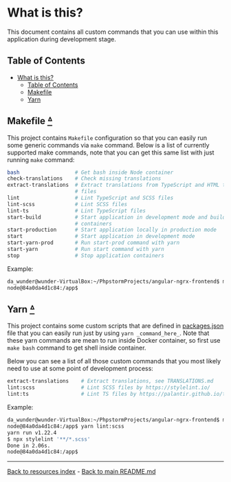 # What is this?

This document contains all custom commands that you can use within this
application during development stage.

## Table of Contents

* [What is this?](#what-is-this)
  * [Table of Contents](#table-of-contents)
  * [Makefile](#makefile-table-of-contents)
  * [Yarn](#yarn-table-of-contents)

## Makefile [ᐞ](#table-of-contents)

This project contains `Makefile` configuration so that you can easily run
some generic commands via `make` command. Below is a list of currently
supported make commands, note that you can get this same list with just
running `make` command:

```bash
bash                  # Get bash inside Node container
check-translations    # Check missing translations
extract-translations  # Extract translations from TypeScript and HTML template
                      # files
lint                  # Lint TypeScript and SCSS files
lint-scss             # Lint SCSS files
lint-ts               # Lint TypeScript files
start-build           # Start application in development mode and build
                      # containers
start-production      # Start application locally in production mode
start                 # Start application in development mode
start-yarn-prod       # Run start-prod command with yarn
start-yarn            # Run start command with yarn
stop                  # Stop application containers

```

Example:

```bash
da_wunder@wunder-VirtualBox:~/PhpstormProjects/angular-ngrx-frontend$ make bash
node@84a0da4d1c84:/app$
```

## Yarn [ᐞ](#table-of-contents)

This project contains some custom scripts that are defined in [packages.json](../package.json)
file that you can easily run just by using `yarn _command_here_`. Note
that these yarn commands are mean to run inside Docker container, so first
use `make bash` command to get shell inside container.

Below you can see a list of all those custom commands that you most likely
need to use at some point of development process:

```bash
extract-translations    # Extract translations, see TRANSLATIONS.md
lint:scss               # Lint SCSS files by https://stylelint.io/
lint:ts                 # Lint TS files by https://palantir.github.io/tslint/
```

Example:

```bash
da_wunder@wunder-VirtualBox:~/PhpstormProjects/angular-ngrx-frontend$ make bash
node@84a0da4d1c84:/app$ yarn lint:scss
yarn run v1.22.4
$ npx stylelint '**/*.scss'
Done in 2.06s.
node@84a0da4d1c84:/app$
```

---

[Back to resources index](README.md) - [Back to main README.md](../README.md)
